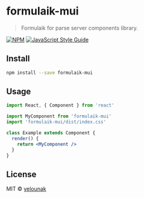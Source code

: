 # formulaik-mui

> Formulaik for parse server components library.

[![NPM](https://img.shields.io/npm/v/formulaik-mui.svg)](https://www.npmjs.com/package/formulaik-mui) [![JavaScript Style Guide](https://img.shields.io/badge/code_style-standard-brightgreen.svg)](https://standardjs.com)

## Install

```bash
npm install --save formulaik-mui
```

## Usage

```jsx
import React, { Component } from 'react'

import MyComponent from 'formulaik-mui'
import 'formulaik-mui/dist/index.css'

class Example extends Component {
  render() {
    return <MyComponent />
  }
}
```

## License

MIT © [yelounak](https://github.com/yelounak)

